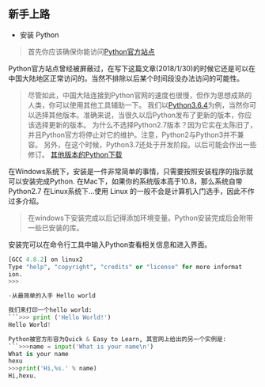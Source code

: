 ## 新手上路

- 安装 Python

> 首先你应该确保你能访问[Python官方站点](https://www.python.org/)

Python官方站点曾经被屏蔽过，在写下这篇文章(2018/1/30)的时候它还是可以在中国大陆地区正常访问的。当然不排除以后某个时间段没办法访问的可能性。
> 尽管如此，中国大陆连接到Python官网的速度也很慢，但作为思想成熟的人类，你可以使用其他工具辅助一下。
我们以[Python3.6.4](https://www.python.org/downloads/release/python-364/)为例，当然你可以选择其他版本。准确来说，当很久以后Python发布了更新的版本，你应该选择更新的版本。
为什么不选择Python2.7版本？因为它实在太陈旧了，并且Python官方将停止对它的维护。注意，Python2与Python3并不兼容。
另外，在这个时候，Python3.7还处于开发阶段。以后可能会作出一些修订。
[其他版本的Python下载](https://www.python.org/downloads/)

在Windows系统下，安装是一件非常简单的事情，只需要按照安装程序的指示就可以安装完成Python.
在Mac下，如果你的系统版本高于10.8，那么系统自带Python2.7
在Linux系统下...使用 Linux 的一般不会是计算机入门选手，因此不作过多介绍。
 > 在windows下安装完成以后记得添加环境变量。Python安装完成后会附带一些已安装的库。

安装完可以在命令行工具中输入Python查看相关信息和进入界面。
```Python 3.6.4 (default, Jun 22 2015, 17:58:13) 
[GCC 4.8.2] on linux2
Type "help", "copyright", "credits" or "license" for more informat
ion.
>>> 

-从最简单的入手 Hello world

我们来打印一个hello world:
```>>> print ('Hello World!')
Hello World!

Python被官方形容为Quick & Easy to Learn, 其官网上给出的另一个实例是:
```>>>name = input('What is your name\n')
What is your name
hexu
>>>print('Hi,%s.' % name)
Hi,hexu.
 